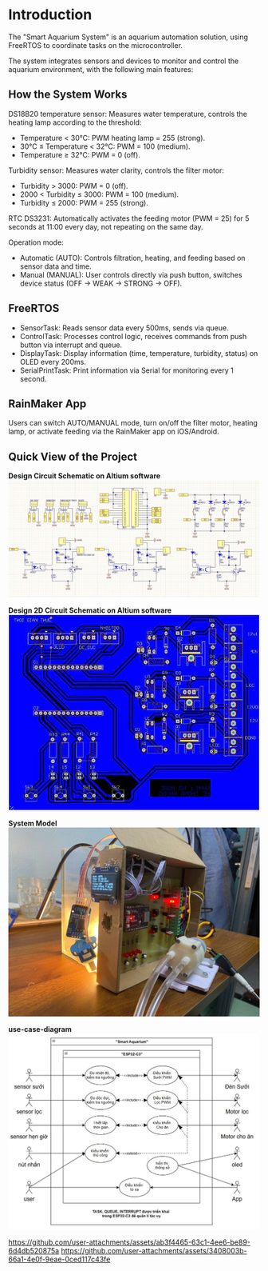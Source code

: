 # Introduction
The "Smart Aquarium System" is an aquarium automation solution, using FreeRTOS to coordinate tasks on the microcontroller.

The system integrates sensors and devices to monitor and control the aquarium environment, with the following main features:
## How the System Works
DS18B20 temperature sensor: Measures water temperature, controls the heating lamp according to the threshold:
- Temperature < 30°C: PWM heating lamp = 255 (strong).
- 30°C ≤ Temperature < 32°C: PWM = 100 (medium).
- Temperature ≥ 32°C: PWM = 0 (off).

Turbidity sensor: Measures water clarity, controls the filter motor:
- Turbidity > 3000: PWM = 0 (off).
- 2000 < Turbidity ≤ 3000: PWM = 100 (medium).
- Turbidity ≤ 2000: PWM = 255 (strong).

RTC DS3231: Automatically activates the feeding motor (PWM = 25) for 5 seconds at 11:00 every day, not repeating on the same day.

Operation mode:
- Automatic (AUTO): Controls filtration, heating, and feeding based on sensor data and time.
- Manual (MANUAL): User controls directly via push button, switches device status (OFF → WEAK → STRONG → OFF).
## FreeRTOS

- SensorTask: Reads sensor data every 500ms, sends via queue.
- ControlTask: Processes control logic, receives commands from push button via interrupt and queue.
- DisplayTask: Display information (time, temperature, turbidity, status) on OLED every 200ms.
- SerialPrintTask: Print information via Serial for monitoring every 1 second.

## RainMaker App

Users can switch AUTO/MANUAL mode, turn on/off the filter motor, heating lamp, or activate feeding via the RainMaker app on iOS/Android.

## Quick View of the Project

**Design Circuit Schematic on Altium software**
![image](Media/Schematic.jpg)

**Design 2D Circuit Schematic on Altium software**
![image](Media/2D.jpg)

**System Model**
![image](Media/System.jpg)

**use-case-diagram**
![image](usecasediagram.jpg)



https://github.com/user-attachments/assets/ab3f4465-63c1-4ee6-be89-6d4db520875a https://github.com/user-attachments/assets/3408003b-66a1-4e0f-9eae-0ced117c43fe


